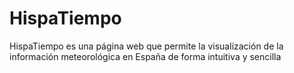 # HispaTiempo
HispaTiempo es una página web que permite la visualización de la información meteorológica en España de forma intuitiva y sencilla